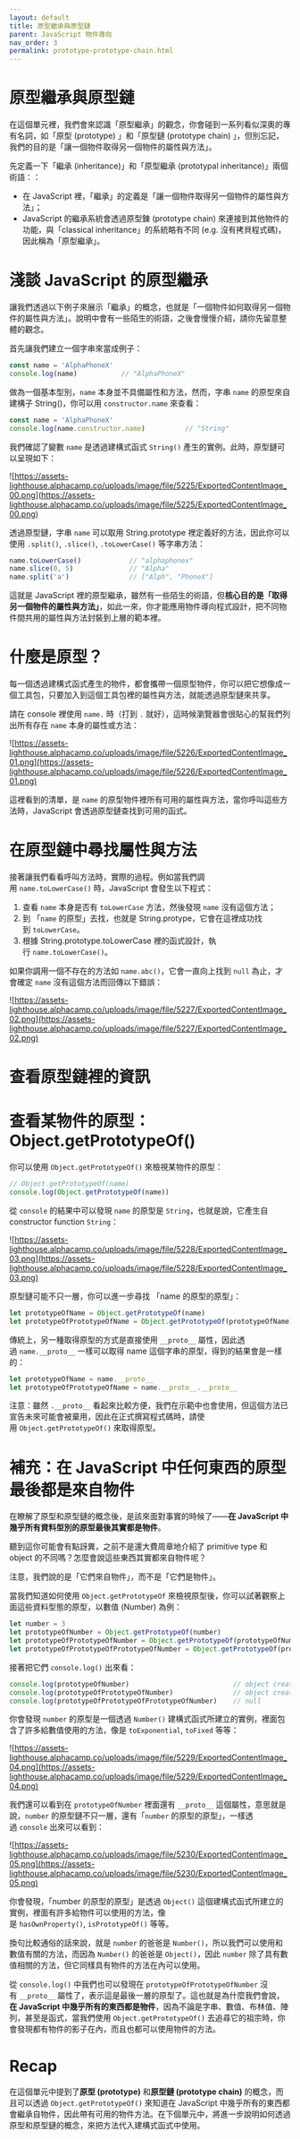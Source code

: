 ```yaml
---
layout: default
title: 原型繼承與原型鏈
parent: JavaScript 物件導向
nav_order: 3
permalink: prototype-prototype-chain.html
---
```

# 原型繼承與原型鏈

在這個單元裡，我們會來認識「原型繼承」的觀念，你會碰到一系列看似深奧的專有名詞，如「原型 (prototype) 」和「原型鏈 (prototype chain) 」，但別忘記，我們的目的是「讓一個物件取得另一個物件的屬性與方法」。

先定義一下「繼承 (inheritance)」和「原型繼承 (prototypal inheritance)」兩個術語：：

- 在 JavaScript 裡，「繼承」的定義是「讓一個物件取得另一個物件的屬性與方法」；
- JavaScript 的繼承系統會透過原型鍊 (prototype chain) 來連接到其他物件的功能，與「classical inheritance」的系統略有不同 (e.g. 沒有拷貝程式碼)，因此稱為「原型繼承」。

# 淺談 JavaScript 的原型繼𠄘

讓我們透過以下例子來展示「繼承」的概念，也就是「一個物件如何取得另一個物件的屬性與方法」。說明中會有一些陌生的術語，之後會慢慢介紹，請你先留意整體的觀念。

首先讓我們建立一個字串來當成例子：

```jsx
const name = 'AlphaPhoneX'
console.log(name)           // "AlphaPhoneX"
```

做為一個基本型別，`name` 本身並不具備屬性和方法，然而，字串 `name` 的原型來自建構子 String()，你可以用 `constructor.name` 來查看：

```jsx
const name = 'AlphaPhoneX'
console.log(name.constructor.name)          // "String"
```

我們確認了變數 `name` 是透過建構式函式 `String()` 產生的實例。此時，原型鏈可以呈現如下：

![https://assets-lighthouse.alphacamp.co/uploads/image/file/5225/ExportedContentImage_00.png](https://assets-lighthouse.alphacamp.co/uploads/image/file/5225/ExportedContentImage_00.png)

透過原型鏈，字串 `name` 可以取用 String.prototype 裡定義好的方法，因此你可以使用 `.split()`, `.slice()`, `.toLowerCase()` 等字串方法：

```jsx
name.toLowerCase()            // "alphaphonex"
name.slice(0, 5)              // "Alpha"
name.split('a')               // ["Alph", "PhoneX"]
```

這就是 JavaScript 裡的原型繼承，雖然有一些陌生的術語，但**核心目的是「取得另一個物件的屬性與方法」**，如此一來，你才能應用物件導向程式設計，把不同物件間共用的屬性與方法封裝到上層的範本裡。

# 什麼是原型？

每一個透過建構式函式產生的物件，都會攜帶一個原型物件，你可以把它想像成一個工具包，只要加入到這個工具包裡的屬性與方法，就能透過原型鏈來共享。

請在 console 裡使用 `name.` 時（打到 `.` 就好），這時候瀏覽器會很貼心的幫我們列出所有存在 `name` 本身的屬性或方法：

![https://assets-lighthouse.alphacamp.co/uploads/image/file/5226/ExportedContentImage_01.png](https://assets-lighthouse.alphacamp.co/uploads/image/file/5226/ExportedContentImage_01.png)

這裡看到的清單，是 `name` 的原型物件裡所有可用的屬性與方法，當你呼叫這些方法時，JavaScript 會透過原型鏈查找到可用的函式。

# 在原型鏈中尋找屬性與方法

接著讓我們看看呼叫方法時，實際的過程。例如當我們調用 `name.toLowerCase()` 時，JavaScript 會發生以下程式：

1. 查看 `name` 本身是否有 `toLowerCase` 方法，然後發現 `name` 沒有這個方法；
2. 到 「`name` 的原型」去找，也就是 String.protype，它會在這裡成功找到 `toLowerCase`。
3. 根據 String.prototype.toLowerCase 裡的函式設計，執行 `name.toLowerCase()`。

如果你調用一個不存在的方法如 `name.abc()`，它會一直向上找到 `null` 為止，才會確定 `name` 沒有這個方法而回傳以下錯誤：

![https://assets-lighthouse.alphacamp.co/uploads/image/file/5227/ExportedContentImage_02.png](https://assets-lighthouse.alphacamp.co/uploads/image/file/5227/ExportedContentImage_02.png)

# 查看原型鏈裡的資訊

# **查看某物件的原型：Object.getPrototypeOf()**

你可以使用 `Object.getPrototypeOf()` 來檢視某物件的原型：

```jsx
// Object.getPrototypeOf(name)
console.log(Object.getPrototypeOf(name))
```

從 `console` 的結果中可以發現 `name` 的原型是 `String`，也就是說，它產生自 constructor function `String`：

![https://assets-lighthouse.alphacamp.co/uploads/image/file/5228/ExportedContentImage_03.png](https://assets-lighthouse.alphacamp.co/uploads/image/file/5228/ExportedContentImage_03.png)

原型鏈可能不只一層，你可以進一步尋找 「name 的原型的原型」：

```jsx
let prototypeOfName = Object.getPrototypeOf(name)
let prototypeOfPrototypeOfName = Object.getPrototypeOf(prototypeOfName)
```

傳統上，另一種取得原型的方式是直接使用 `__proto__` 屬性，因此透過 `name.__proto__` 一樣可以取得 name 這個字串的原型，得到的結果會是一樣的：

```jsx
let prototypeOfName = name.__proto__
let prototypeOfPrototypeOfName = name.__proto__.__proto__
```

注意：雖然 `.__proto__` 看起來比較方便，我們在示範中也會使用，但這個方法已宣告未來可能會被棄用，因此在正式撰寫程式碼時，請使用 `Object.getPrototypeOf()` 來取得原型。

# 補充：在 JavaScript 中任何東西的原型最後都是來自物件

在瞭解了原型和原型鏈的概念後，是該來面對事實的時候了——**在 JavaScript 中幾乎所有資料型別的原型最後其實都是物件**。

聽到這你可能會有點訝異，之前不是還大費周章地介紹了 primitive type 和 object 的不同嗎？怎麼會說這些東西其實都來自物件呢？

注意，我們說的是「它們來自物件」，而不是「它們是物件」。

當我們知道如何使用 `Object.getPrototypeOf` 來檢視原型後，你可以試著觀察上面這些資料型態的原型，以數值 (Number) 為例：

```jsx
let number = 3
let prototypeOfNumber = Object.getPrototypeOf(number)
let prototypeOfPrototypeOfNumber = Object.getPrototypeOf(prototypeOfNumber)
let prototypeOfPrototypeOfPrototypeOfNumber = Object.getPrototypeOf(prototypeOfPrototypeOfNumber)
```

接著把它們 `console.log()` 出來看：

```jsx
console.log(prototypeOfNumber)                          // object created by Number()
console.log(prototypeOfPrototypeOfNumber)               // object created by Object()
console.log(prototypeOfPrototypeOfPrototypeOfNumber)    // null
```

你會發現 `number` 的原型是一個透過 `Number()` 建構式函式所建立的實例，裡面包含了許多給數值使用的方法，像是 `toExponential`, `toFixed` 等等：

![https://assets-lighthouse.alphacamp.co/uploads/image/file/5229/ExportedContentImage_04.png](https://assets-lighthouse.alphacamp.co/uploads/image/file/5229/ExportedContentImage_04.png)

我們還可以看到在 `prototypeOfNumber` 裡面還有 `__proto__` 這個屬性，意思就是說，`number` 的原型鏈不只一層，還有「`number` 的原型的原型」，一樣透過 `console` 出來可以看到：

![https://assets-lighthouse.alphacamp.co/uploads/image/file/5230/ExportedContentImage_05.png](https://assets-lighthouse.alphacamp.co/uploads/image/file/5230/ExportedContentImage_05.png)

你會發現，「number 的原型的原型」是透過 `Object()` 這個建構式函式所建立的實例，裡面有許多給物件可以使用的方法，像是 `hasOwnProperty()`, `isPrototypeOf()` 等等。

換句比較通俗的話來說，就是 `number` 的爸爸是 `Number()`，所以我們可以使用和數值有關的方法，而因為 `Number()` 的爸爸是 `Object()`，因此 `number` 除了具有數值相關的方法，但它同樣具有物件的方法在內可以使用。

從 `console.log()` 中我們也可以發現在 `prototypeOfPrototypeOfNumber` 沒有 `__proto__` 屬性了，表示這是最後一層的原型了。這也就是為什麼我們會說，**在 JavaScript 中幾乎所有的東西都是物件**，因為不論是字串、數值、布林值、陣列，甚至是函式，當我們使用 `Object.getPrototypeOf()` 去追尋它的祖宗時，你會發現都有物件的影子在內，而且也都可以使用物件的方法。

# Recap

在這個單元中提到了**原型 (prototype)** 和**原型鏈 (prototype chain)** 的概念，而且可以透過 `Object.getPrototypeOf()` 來知道在 JavaScript 中幾乎所有的東西都會繼承自物件，因此帶有可用的物件方法。在下個單元中，將進一步說明如何透過原型和原型鏈的概念，來把方法代入建構式函式中使用。
